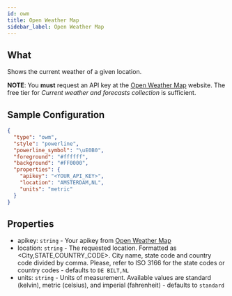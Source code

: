 ```yaml
---
id: owm
title: Open Weather Map
sidebar_label: Open Weather Map 
---
```


## What

Shows the current weather of a given location.

**NOTE**: You **must** request an API key at the [Open Weather Map](https://openweathermap.org/price) website. The free tier for *Current weather and forecasts collection* is sufficient.

## Sample Configuration

```json
{
  "type": "owm",
  "style": "powerline",
  "powerline_symbol": "\uE0B0",
  "foreground": "#ffffff",
  "background": "#FF0000",
  "properties": {
    "apikey": "<YOUR_API_KEY>",
    "location": "AMSTERDAM,NL",
    "units": "metric"
  }
}
```

## Properties

- apikey: `string` - Your apikey from [Open Weather Map](https://openweathermap.org)
- location: `string` - The requested location. Formatted as <City,STATE,COUNTRY_CODE>. City name, state code and country code divided by comma. Please, refer to ISO 3166 for the state codes or country codes - defaults to `DE BILT,NL`
- units: `string` - Units of measurement. Available values are standard (kelvin), metric (celsius), and imperial (fahrenheit) - defaults to `standard`
